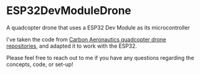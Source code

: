 # ESP32DevModuleDrone
A quadcopter drone that uses a ESP32 Dev Module as its microcontroller

I've taken the code from [Carbon Aeronautics quadcopter drone repositories](https://github.com/CarbonAeronautics), and adapted it to work with the ESP32.

Please feel free to reach out to me if you have any questions regarding the concepts, code, or set-up!
